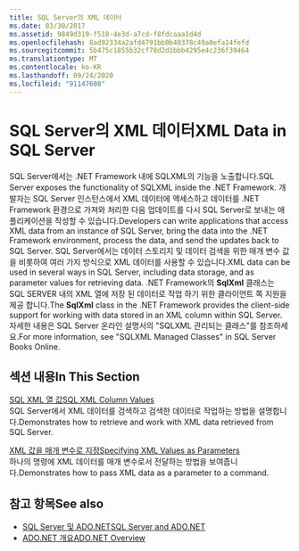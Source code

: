 ```yaml
---
title: SQL Server의 XML 데이터
ms.date: 03/30/2017
ms.assetid: 9849d319-f518-4e3d-a7cd-f8fdcaaa1d4d
ms.openlocfilehash: 8ad92334a2afd4791bb0b40378c49a0efa14fefd
ms.sourcegitcommit: 5b475c1855b32cf78d2d1bbb4295e4c236f39464
ms.translationtype: MT
ms.contentlocale: ko-KR
ms.lasthandoff: 09/24/2020
ms.locfileid: "91147608"
---
```

# <a name="xml-data-in-sql-server"></a><span data-ttu-id="c361f-102">SQL Server의 XML 데이터</span><span class="sxs-lookup"><span data-stu-id="c361f-102">XML Data in SQL Server</span></span>

<span data-ttu-id="c361f-103">SQL Server에서는 .NET Framework 내에 SQLXML의 기능을 노출합니다.</span><span class="sxs-lookup"><span data-stu-id="c361f-103">SQL Server exposes the functionality of SQLXML inside the .NET Framework.</span></span> <span data-ttu-id="c361f-104">개발자는 SQL Server 인스턴스에서 XML 데이터에 액세스하고 데이터를 .NET Framework 환경으로 가져와 처리한 다음 업데이트를 다시 SQL Server로 보내는 애플리케이션을 작성할 수 있습니다.</span><span class="sxs-lookup"><span data-stu-id="c361f-104">Developers can write applications that access XML data from an instance of SQL Server, bring the data into the .NET Framework environment, process the data, and send the updates back to SQL Server.</span></span> <span data-ttu-id="c361f-105">SQL Server에서는 데이터 스토리지 및 데이터 검색을 위한 매개 변수 값을 비롯하여 여러 가지 방식으로 XML 데이터를 사용할 수 있습니다.</span><span class="sxs-lookup"><span data-stu-id="c361f-105">XML data can be used in several ways in SQL Server, including data storage, and as parameter values for retrieving data.</span></span> <span data-ttu-id="c361f-106">.NET Framework의 **SqlXml** 클래스는 SQL SERVER 내의 XML 열에 저장 된 데이터로 작업 하기 위한 클라이언트 쪽 지원을 제공 합니다.</span><span class="sxs-lookup"><span data-stu-id="c361f-106">The **SqlXml** class in the .NET Framework provides the client-side support for working with data stored in an XML column within SQL Server.</span></span> <span data-ttu-id="c361f-107">자세한 내용은 SQL Server 온라인 설명서의 "SQLXML 관리되는 클래스"를 참조하세요.</span><span class="sxs-lookup"><span data-stu-id="c361f-107">For more information, see "SQLXML Managed Classes" in SQL Server Books Online.</span></span>  
  
## <a name="in-this-section"></a><span data-ttu-id="c361f-108">섹션 내용</span><span class="sxs-lookup"><span data-stu-id="c361f-108">In This Section</span></span>  

 [<span data-ttu-id="c361f-109">SQL XML 열 값</span><span class="sxs-lookup"><span data-stu-id="c361f-109">SQL XML Column Values</span></span>](sql-xml-column-values.md)  
 <span data-ttu-id="c361f-110">SQL Server에서 XML 데이터를 검색하고 검색한 데이터로 작업하는 방법을 설명합니다.</span><span class="sxs-lookup"><span data-stu-id="c361f-110">Demonstrates how to retrieve and work with XML data retrieved from SQL Server.</span></span>  
  
 [<span data-ttu-id="c361f-111">XML 값을 매개 변수로 지정</span><span class="sxs-lookup"><span data-stu-id="c361f-111">Specifying XML Values as Parameters</span></span>](specifying-xml-values-as-parameters.md)  
 <span data-ttu-id="c361f-112">하나의 명령에 XML 데이터를 매개 변수로서 전달하는 방법을 보여줍니다.</span><span class="sxs-lookup"><span data-stu-id="c361f-112">Demonstrates how to pass XML data as a parameter to a command.</span></span>  
  
## <a name="see-also"></a><span data-ttu-id="c361f-113">참고 항목</span><span class="sxs-lookup"><span data-stu-id="c361f-113">See also</span></span>

- [<span data-ttu-id="c361f-114">SQL Server 및 ADO.NET</span><span class="sxs-lookup"><span data-stu-id="c361f-114">SQL Server and ADO.NET</span></span>](index.md)
- [<span data-ttu-id="c361f-115">ADO.NET 개요</span><span class="sxs-lookup"><span data-stu-id="c361f-115">ADO.NET Overview</span></span>](../ado-net-overview.md)

